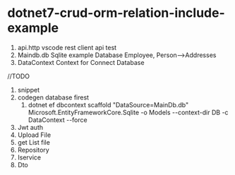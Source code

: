 # dotnet7-crud-orm-relation-include-example
1. api.http  vscode rest client api test
2. Maindb.db Sqlite example  Database  Employee, Person-->Addresses
3. DataContext  Context for Connect Database


//TODO
1. snippet
2. codegen database firest
   1. dotnet ef dbcontext scaffold "DataSource=MainDb.db" Microsoft.EntityFrameworkCore.Sqlite -o Models --context-dir DB -c DataContext  --force
3. Jwt auth
4. Upload File
5. get List file
6. Repository
7. Iservice
8. Dto
